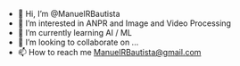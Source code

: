 - 👋 Hi, I’m @ManuelRBautista
- 👀 I’m interested in ANPR and Image and Video Processing 
- 🌱 I’m currently learning AI / ML 
- 💞️ I’m looking to collaborate on ...
- 📫 How to reach me ManuelRBautista@gmail.com

<!---
ManuelRBautista/ManuelRBautista is a ✨ special ✨ repository because its `README.md` (this file) appears on your GitHub profile.
You can click the Preview link to take a look at your changes.
--->
